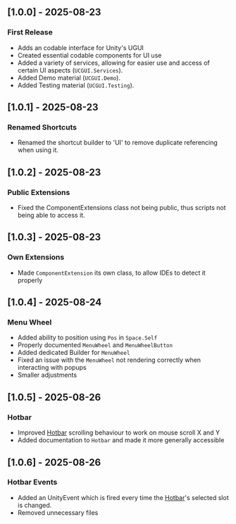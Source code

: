 ## [1.0.0] - 2025-08-23
### First Release
- Adds an codable interface for Unity's UGUI
- Created essential codable components for UI use
- Added a variety of services, allowing for easier use and access of certain UI aspects (`UCGUI.Services`).
- Added Demo material (`UCGUI.Demo`).
- Added Testing material (`UCGUI.Testing`).

## [1.0.1] - 2025-08-23
### Renamed Shortcuts
- Renamed the shortcut builder to 'UI' to remove duplicate referencing when using it.

## [1.0.2] - 2025-08-23
### Public Extensions
- Fixed the ComponentExtensions class not being public, thus scripts not being able to access it.

## [1.0.3] - 2025-08-23
### Own Extensions
- Made `ComponentExtension` its own class, to allow IDEs to detect it properly 

## [1.0.4] - 2025-08-24
### Menu Wheel
- Added ability to position using `Pos` in `Space.Self`
- Properly documented `MenuWheel` and `MenuWheelButton`
- Added dedicated Builder for `MenuWheel`
- Fixed an issue with the `MenuWheel` not rendering correctly when interacting with popups
- Smaller adjustments

## [1.0.5] - 2025-08-26
### Hotbar
- Improved [Hotbar](Runtime/Components/Game/Hotbar.cs) scrolling behaviour to work on mouse scroll X and Y
- Added documentation to `Hotbar` and made it more generally accessible

## [1.0.6] - 2025-08-26
### Hotbar Events
- Added an UnityEvent which is fired every time the [Hotbar](Runtime/Components/Game/Hotbar.cs)'s selected slot is changed.
- Removed unnecessary files

